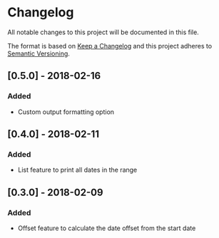# Changelog
All notable changes to this project will be documented in this file.

The format is based on [Keep a Changelog](http://keepachangelog.com/en/1.0.0/) and this project adheres to [Semantic Versioning](http://semver.org/spec/v2.0.0.html).

## [0.5.0] - 2018-02-16
### Added
- Custom output formatting option

## [0.4.0] - 2018-02-11
### Added
- List feature to print all dates in the range

## [0.3.0] - 2018-02-09
### Added
- Offset feature to calculate the date offset from the start date
